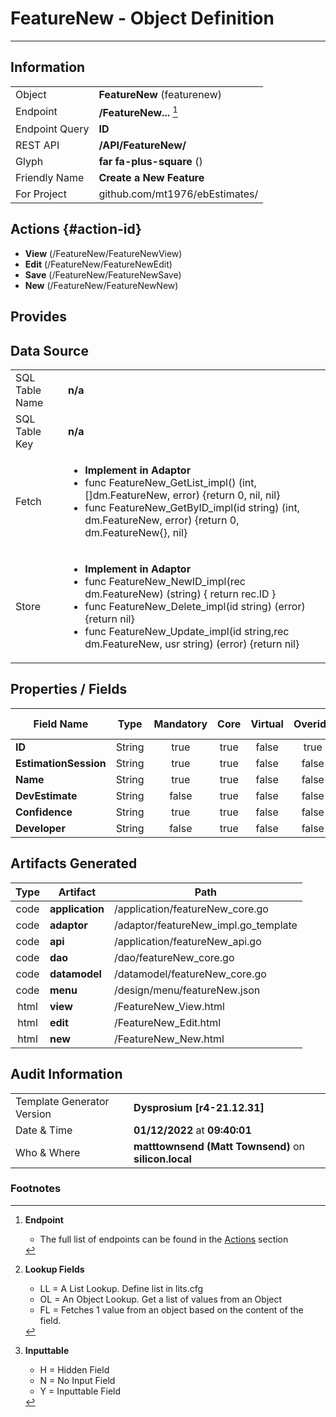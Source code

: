 # **FeatureNew** - Object Definition
---
##  Information
|   |   |
|---|---|
|Object         |**FeatureNew** (featurenew) |
|Endpoint 	    |**/FeatureNew...** [^1]|
|Endpoint Query |**ID**|
|REST API|**/API/FeatureNew/**|
Glyph|**far fa-plus-square** ()
Friendly Name|**Create a New Feature**|
|For Project    |github.com/mt1976/ebEstimates/|

##  Actions {#action-id}

* **View** (/FeatureNew/FeatureNewView)
* **Edit** (/FeatureNew/FeatureNewEdit)
* **Save** (/FeatureNew/FeatureNewSave)
* **New** (/FeatureNew/FeatureNewNew)








##  Provides







##  Data Source 
|   |   |
|---|---|
SQL Table Name       | **n/a**
SQL Table Key | **n/a**
Fetch|<ul><li>**Implement in Adaptor**</li><li> func FeatureNew_GetList_impl() (int, []dm.FeatureNew, error) {return 0, nil, nil}</li><li>func FeatureNew_GetByID_impl(id string) (int, dm.FeatureNew, error) {return 0, dm.FeatureNew{}, nil}</li></ul>
Store|<ul><li>**Implement in Adaptor**</li><li>func FeatureNew_NewID_impl(rec dm.FeatureNew) (string) { return rec.ID } </li><li>func FeatureNew_Delete_impl(id string) (error) {return nil}</li><li>func FeatureNew_Update_impl(id string,rec dm.FeatureNew, usr string) (error) {return nil}</li></ul>

##  Properties / Fields
| Field Name| Type | Mandatory | Core | Virtual | Overide | Lookup [^2]| Lookup Object      | Lookup Field Source         | Lookup Return Value                | Inputable [^3]|DB Column|Default Value| No Change | Callout | Internal | Display | Mask |
| -- | --  | :--: | :--: | :--: |:--: |:--: |:--: |-- |-- |:--: |-- | --| :--: | :--: | :--: | -- | -- |
|**ID**|String|true|true|false|true|||||NH|ID||false|false|false|text||
|**EstimationSession**|String|true|true|false|false|OL|EstimationSession|EstimationSessionID_EstimationSessionID|EstimationSession_Name|Y|EstimationSession||false|false|false|text||
|**Name**|String|true|true|false|false|||||Y|Name||false|false|false|text||
|**DevEstimate**|String|false|true|false|false|||||Y|DevEstimate||false|false|false|text||
|**Confidence**|String|true|true|false|false|OL|Confidence|Confidence_Code|EstimationState_Name|Y|Confidence||false|false|false|text|true|
|**Developer**|String|false|true|false|false|OL|Resource|Resource_Code|Resource_Name|Y|Developer||false|false|false|text||


##  Artifacts Generated
| Type | Artifact | Path|
| :--: | -- | -- |
| code | **application** | /application/featureNew_core.go |
| code | **adaptor** | /adaptor/featureNew_impl.go_template |
| code | **api** | /application/featureNew_api.go |
| code | **dao** | /dao/featureNew_core.go |
| code | **datamodel** | /datamodel/featureNew_core.go |
| code | **menu** | /design/menu/featureNew.json |
| html | **view** | /FeatureNew_View.html |
| html | **edit** | /FeatureNew_Edit.html |
| html | **new** | /FeatureNew_New.html |


## Audit Information
|   |   |
|---|---|
Template Generator Version   | **Dysprosium [r4-21.12.31]**
Date & Time		     | **01/12/2022** at **09:40:01**
Who & Where		     | **matttownsend (Matt Townsend)** on **silicon.local**

### Footnotes
[^1]: **Endpoint**
    * The full list of endpoints can be found in the [Actions](#action-id) section
[^2]: **Lookup Fields**
    * LL = A List Lookup. Define list in lits.cfg
    * OL = An Object Lookup. Get a list of values from an Object
    * FL = Fetches 1 value from an object based on the content of the field. 
[^3]: **Inputtable**   
    * H = Hidden Field
    * N = No Input Field
    * Y = Inputtable Field